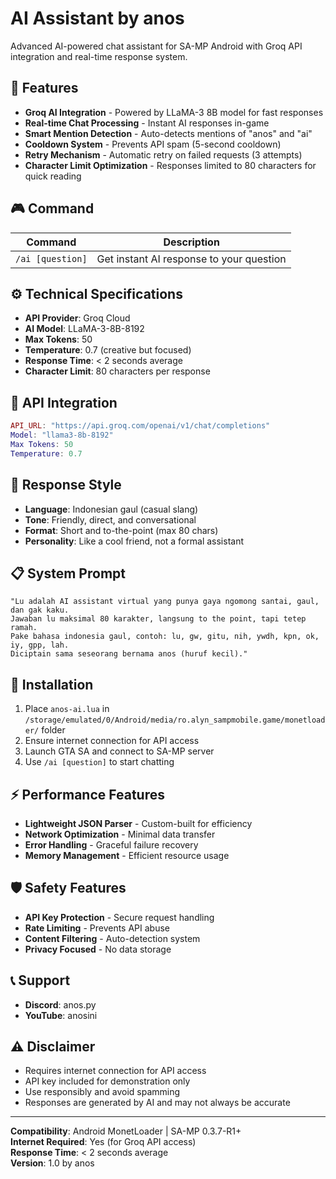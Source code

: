 
# AI Assistant by anos

Advanced AI-powered chat assistant for SA-MP Android with Groq API integration and real-time response system.

## 🧠 Features

- **Groq AI Integration** - Powered by LLaMA-3 8B model for fast responses
- **Real-time Chat Processing** - Instant AI responses in-game
- **Smart Mention Detection** - Auto-detects mentions of "anos" and "ai"
- **Cooldown System** - Prevents API spam (5-second cooldown)
- **Retry Mechanism** - Automatic retry on failed requests (3 attempts)
- **Character Limit Optimization** - Responses limited to 80 characters for quick reading

## 🎮 Command

| Command | Description |
|---------|-------------|
| `/ai [question]` | Get instant AI response to your question |

## ⚙️ Technical Specifications

- **API Provider**: Groq Cloud
- **AI Model**: LLaMA-3-8B-8192
- **Max Tokens**: 50
- **Temperature**: 0.7 (creative but focused)
- **Response Time**: < 2 seconds average
- **Character Limit**: 80 characters per response

## 🔌 API Integration

```lua
API_URL: "https://api.groq.com/openai/v1/chat/completions"
Model: "llama3-8b-8192"
Max Tokens: 50
Temperature: 0.7
```

## 🎨 Response Style

- **Language**: Indonesian gaul (casual slang)
- **Tone**: Friendly, direct, and conversational
- **Format**: Short and to-the-point (max 80 chars)
- **Personality**: Like a cool friend, not a formal assistant

## 📋 System Prompt

```
"Lu adalah AI assistant virtual yang punya gaya ngomong santai, gaul, dan gak kaku. 
Jawaban lu maksimal 80 karakter, langsung to the point, tapi tetep ramah. 
Pake bahasa indonesia gaul, contoh: lu, gw, gitu, nih, ywdh, kpn, ok, iy, gpp, lah.
Diciptain sama seseorang bernama anos (huruf kecil)."
```

## 🔧 Installation

1. Place `anos-ai.lua` in `/storage/emulated/0/Android/media/ro.alyn_sampmobile.game/monetloader/` folder
2. Ensure internet connection for API access
3. Launch GTA SA and connect to SA-MP server
4. Use `/ai [question]` to start chatting

## ⚡ Performance Features

- **Lightweight JSON Parser** - Custom-built for efficiency
- **Network Optimization** - Minimal data transfer
- **Error Handling** - Graceful failure recovery
- **Memory Management** - Efficient resource usage

## 🛡️ Safety Features

- **API Key Protection** - Secure request handling
- **Rate Limiting** - Prevents API abuse
- **Content Filtering** - Auto-detection system
- **Privacy Focused** - No data storage

## 📞 Support

- **Discord**: anos.py
- **YouTube**: anosini

## ⚠️ Disclaimer

- Requires internet connection for API access
- API key included for demonstration only
- Use responsibly and avoid spamming
- Responses are generated by AI and may not always be accurate

---

**Compatibility**: Android MonetLoader | SA-MP 0.3.7-R1+  
**Internet Required**: Yes (for Groq API access)  
**Response Time**: < 2 seconds average  
**Version**: 1.0 by anos
```
